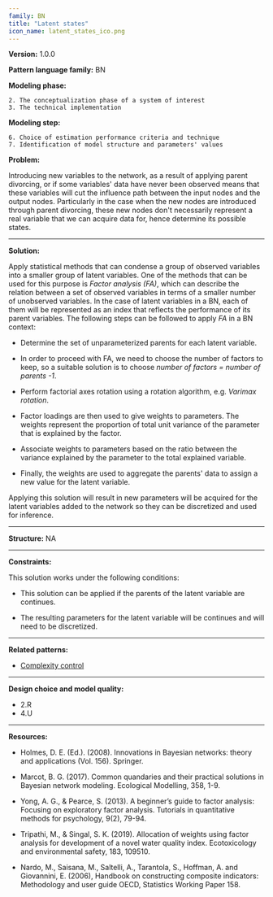 ```yaml
---
family: BN
title: "Latent states"
icon_name: latent_states_ico.png
---
```


**Version:** 1.0.0

**Pattern language family:** BN

**Modeling phase:**

    2. The conceptualization phase of a system of interest
    3. The technical implementation

**Modeling step:**

    6. Choice of estimation performance criteria and technique
    7. Identification of model structure and parameters' values

**Problem:**

Introducing new variables to the network, as a result of applying parent
divorcing, or if some variables' data have never been observed means
that these variables will cut the influence path between the input nodes
and the output nodes. Particularly in the case when the new nodes are
introduced through parent divorcing, these new nodes don't necessarily
represent a real variable that we can acquire data for, hence determine
its possible states.

***

**Solution:**

Apply statistical methods that can condense a group of observed
variables into a smaller group of latent variables. One of the methods
that can be used for this purpose is *Factor analysis (FA)*, which can
describe the relation between a set of observed variables in terms of a
smaller number of unobserved variables. In the case of latent variables
in a BN, each of them will be represented as an index that reflects the
performance of its parent variables. The following steps can be followed
to apply *FA* in a BN context:

- Determine the set of unparameterized parents for each latent
    variable.

- In order to proceed with FA, we need to choose the number of factors
    to keep, so a suitable solution is to choose *number of factors =
    number of parents -1*.

- Perform factorial axes rotation using a rotation algorithm, e.g.
    *Varimax rotation*.

- Factor loadings are then used to give weights to parameters. The
    weights represent the proportion of total unit variance of the
    parameter that is explained by the factor.

- Associate weights to parameters based on the ratio between the
    variance explained by the parameter to the total explained variable.

- Finally, the weights are used to aggregate the parents' data to
    assign a new value for the latent variable.

Applying this solution will result in new parameters will be acquired for the latent variables added to the network so they can be discretized and used for inference.

***

**Structure:**
NA

***

**Constraints:**

This solution works under the following conditions:

- This solution can be applied if the parents of the latent variable
    are continues.

- The resulting parameters for the latent variable will be continues
    and will need to be discretized.

***

**Related patterns:**

- <span><a href="{{- site.baseurl -}}{%- link _patterns/complexity_control.md -%}">Complexity control</a></span>

***

**Design choice and model quality:**

- 2.R
- 4.U

***

**Resources:**

- Holmes, D. E. (Ed.). (2008). Innovations in Bayesian networks: theory and applications (Vol. 156). Springer.

- Marcot, B. G. (2017). Common quandaries and their practical solutions in Bayesian network modeling. Ecological Modelling, 358, 1-9.

- Yong, A. G., & Pearce, S. (2013). A beginner’s guide to factor analysis: Focusing on exploratory factor analysis. Tutorials in quantitative methods for psychology, 9(2), 79-94.

- Tripathi, M., & Singal, S. K. (2019). Allocation of weights using factor analysis for development of a novel water quality index. Ecotoxicology and environmental safety, 183, 109510.

- Nardo, M., Saisana, M., Saltelli, A., Tarantola, S., Hoffman, A. and Giovannini, E. (2006), Handbook on constructing composite indicators:
Methodology and user guide OECD, Statistics Working Paper 158.
